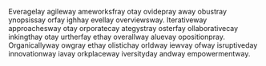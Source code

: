 Everagelay agileway ameworksfray otay ovidepray away obustray 
ynopsissay orfay ighhay evellay overviewsway. Iterativeway 
approachesway otay orporatecay ategystray osterfay 
ollaborativecay inkingthay otay urtherfay ethay overallway 
aluevay opositionpray. Organicallyway owgray ethay olistichay 
orldway iewvay ofway isruptiveday innovationway iavay 
orkplaceway iversityday andway empowermentway.

